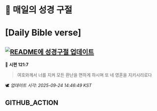 # 🙏 매일의 성경 구절
# [Daily Bible verse]
## [![README에 성경구절 업데이트](https://github.com/DONGSUKA/first_test/actions/workflows/update-readme-bible.yml/badge.svg)](https://github.com/DONGSUKA/first_test/actions/workflows/update-readme-bible.yml)
<!-- START_BIBLE_VERSE -->
📖 **시편 121:7**
> 여호와께서 너를 지켜 모든 환난을 면하게 하시며 또 네 영혼을 지키시리로다

🕊️ _업데이트 시각: 2025-09-24 14:46:49 KST_
  <!-- END_BIBLE_VERSE -->
## GITHUB_ACTION
